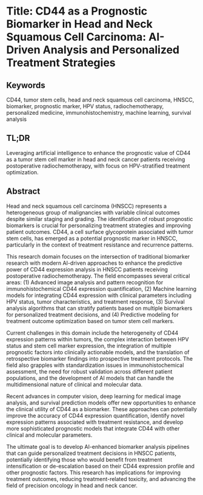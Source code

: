 # Title: CD44 as a Prognostic Biomarker in Head and Neck Squamous Cell Carcinoma: AI-Driven Analysis and Personalized Treatment Strategies

## Keywords
CD44, tumor stem cells, head and neck squamous cell carcinoma, HNSCC, biomarker, prognostic marker, HPV status, radiochemotherapy, personalized medicine, immunohistochemistry, machine learning, survival analysis

## TL;DR
Leveraging artificial intelligence to enhance the prognostic value of CD44 as a tumor stem cell marker in head and neck cancer patients receiving postoperative radiochemotherapy, with focus on HPV-stratified treatment optimization.

## Abstract
Head and neck squamous cell carcinoma (HNSCC) represents a heterogeneous group of malignancies with variable clinical outcomes despite similar staging and grading. The identification of robust prognostic biomarkers is crucial for personalizing treatment strategies and improving patient outcomes. CD44, a cell surface glycoprotein associated with tumor stem cells, has emerged as a potential prognostic marker in HNSCC, particularly in the context of treatment resistance and recurrence patterns.

This research domain focuses on the intersection of traditional biomarker research with modern AI-driven approaches to enhance the predictive power of CD44 expression analysis in HNSCC patients receiving postoperative radiochemotherapy. The field encompasses several critical areas: (1) Advanced image analysis and pattern recognition for immunohistochemical CD44 expression quantification, (2) Machine learning models for integrating CD44 expression with clinical parameters including HPV status, tumor characteristics, and treatment response, (3) Survival analysis algorithms that can stratify patients based on multiple biomarkers for personalized treatment decisions, and (4) Predictive modeling for treatment outcome optimization based on tumor stem cell markers.

Current challenges in this domain include the heterogeneity of CD44 expression patterns within tumors, the complex interaction between HPV status and stem cell marker expression, the integration of multiple prognostic factors into clinically actionable models, and the translation of retrospective biomarker findings into prospective treatment protocols. The field also grapples with standardization issues in immunohistochemical assessment, the need for robust validation across different patient populations, and the development of AI models that can handle the multidimensional nature of clinical and molecular data.

Recent advances in computer vision, deep learning for medical image analysis, and survival prediction models offer new opportunities to enhance the clinical utility of CD44 as a biomarker. These approaches can potentially improve the accuracy of CD44 expression quantification, identify novel expression patterns associated with treatment resistance, and develop more sophisticated prognostic models that integrate CD44 with other clinical and molecular parameters.

The ultimate goal is to develop AI-enhanced biomarker analysis pipelines that can guide personalized treatment decisions in HNSCC patients, potentially identifying those who would benefit from treatment intensification or de-escalation based on their CD44 expression profile and other prognostic factors. This research has implications for improving treatment outcomes, reducing treatment-related toxicity, and advancing the field of precision oncology in head and neck cancer.